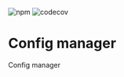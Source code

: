 ![npm](https://img.shields.io/npm/v/@txo/config-manager)
![codecov](https://img.shields.io/codecov/c/github/technology-studio/config-manager)
# Config manager #

Config manager
